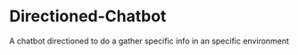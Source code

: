 # Directioned-Chatbot
 A chatbot directioned to do a gather specific info in an specific environment
